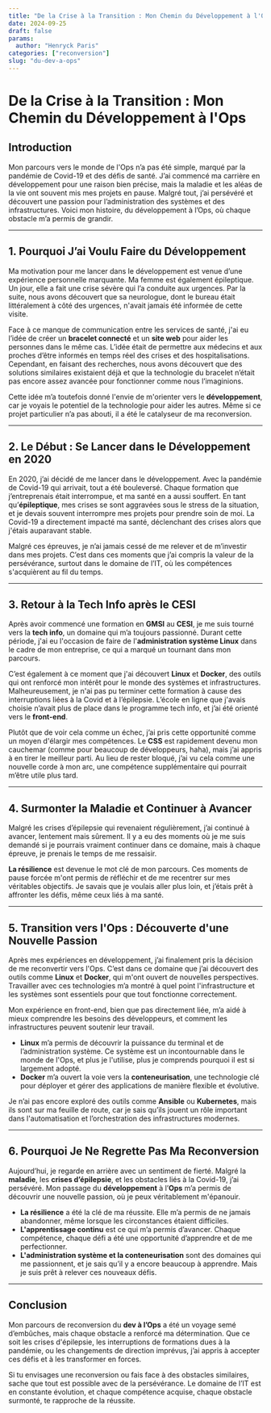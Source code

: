 ```yaml
---
title: "De la Crise à la Transition : Mon Chemin du Développement à l'Ops"
date: 2024-09-25
draft: false
params:
  author: "Henryck Paris"
categories: ["reconversion"]
slug: "du-dev-a-ops"
---
```


# De la Crise à la Transition : Mon Chemin du Développement à l'Ops

## Introduction

Mon parcours vers le monde de l'Ops n’a pas été simple, marqué par la pandémie de Covid-19 et des défis de santé. J’ai commencé ma carrière en développement pour une raison bien précise, mais la maladie et les aléas de la vie ont souvent mis mes projets en pause. Malgré tout, j’ai persévéré et découvert une passion pour l’administration des systèmes et des infrastructures. Voici mon histoire, du développement à l’Ops, où chaque obstacle m’a permis de grandir.

---

## 1. Pourquoi J’ai Voulu Faire du Développement

Ma motivation pour me lancer dans le développement est venue d’une expérience personnelle marquante. Ma femme est également épileptique. Un jour, elle a fait une crise sévère qui l’a conduite aux urgences. Par la suite, nous avons découvert que sa neurologue, dont le bureau était littéralement à côté des urgences, n'avait jamais été informée de cette visite.

Face à ce manque de communication entre les services de santé, j'ai eu l’idée de créer un **bracelet connecté** et un **site web** pour aider les personnes dans le même cas. L’idée était de permettre aux médecins et aux proches d’être informés en temps réel des crises et des hospitalisations. Cependant, en faisant des recherches, nous avons découvert que des solutions similaires existaient déjà et que la technologie du bracelet n’était pas encore assez avancée pour fonctionner comme nous l’imaginions.

Cette idée m’a toutefois donné l'envie de m'orienter vers le **développement**, car je voyais le potentiel de la technologie pour aider les autres. Même si ce projet particulier n’a pas abouti, il a été le catalyseur de ma reconversion.

---

## 2. Le Début : Se Lancer dans le Développement en 2020

En 2020, j’ai décidé de me lancer dans le développement. Avec la pandémie de Covid-19 qui arrivait, tout a été bouleversé. Chaque formation que j’entreprenais était interrompue, et ma santé en a aussi souffert. En tant qu’**épileptique**, mes crises se sont aggravées sous le stress de la situation, et je devais souvent interrompre mes projets pour prendre soin de moi. La Covid-19 a directement impacté ma santé, déclenchant des crises alors que j'étais auparavant stable.

Malgré ces épreuves, je n’ai jamais cessé de me relever et de m’investir dans mes projets. C’est dans ces moments que j’ai compris la valeur de la persévérance, surtout dans le domaine de l’IT, où les compétences s'acquièrent au fil du temps.

---

## 3. Retour à la Tech Info après le CESI

Après avoir commencé une formation en **GMSI** au **CESI**, je me suis tourné vers la **tech info**, un domaine qui m’a toujours passionné. Durant cette période, j'ai eu l'occasion de faire de l'**administration système Linux** dans le cadre de mon entreprise, ce qui a marqué un tournant dans mon parcours.

C’est également à ce moment que j'ai découvert **Linux** et **Docker**, des outils qui ont renforcé mon intérêt pour le monde des systèmes et infrastructures. Malheureusement, je n'ai pas pu terminer cette formation à cause des interruptions liées à la Covid et à l’épilepsie. L’école en ligne que j'avais choisie n’avait plus de place dans le programme tech info, et j’ai été orienté vers le **front-end**.

Plutôt que de voir cela comme un échec, j’ai pris cette opportunité comme un moyen d'élargir mes compétences. Le **CSS** est rapidement devenu mon cauchemar (comme pour beaucoup de développeurs, haha), mais j’ai appris à en tirer le meilleur parti. Au lieu de rester bloqué, j’ai vu cela comme une nouvelle corde à mon arc, une compétence supplémentaire qui pourrait m’être utile plus tard.

---

## 4. Surmonter la Maladie et Continuer à Avancer

Malgré les crises d’épilepsie qui revenaient régulièrement, j’ai continué à avancer, lentement mais sûrement. Il y a eu des moments où je me suis demandé si je pourrais vraiment continuer dans ce domaine, mais à chaque épreuve, je prenais le temps de me ressaisir.

**La résilience** est devenue le mot clé de mon parcours. Ces moments de pause forcée m'ont permis de réfléchir et de me recentrer sur mes véritables objectifs. Je savais que je voulais aller plus loin, et j’étais prêt à affronter les défis, même ceux liés à ma santé.

---

## 5. Transition vers l'Ops : Découverte d'une Nouvelle Passion

Après mes expériences en développement, j’ai finalement pris la décision de me reconvertir vers l'Ops. C’est dans ce domaine que j’ai découvert des outils comme **Linux** et **Docker**, qui m'ont ouvert de nouvelles perspectives. Travailler avec ces technologies m’a montré à quel point l'infrastructure et les systèmes sont essentiels pour que tout fonctionne correctement.

Mon expérience en front-end, bien que pas directement liée, m’a aidé à mieux comprendre les besoins des développeurs, et comment les infrastructures peuvent soutenir leur travail.

- **Linux** m’a permis de découvrir la puissance du terminal et de l’administration système. Ce système est un incontournable dans le monde de l'Ops, et plus je l'utilise, plus je comprends pourquoi il est si largement adopté.
- **Docker** m’a ouvert la voie vers la **conteneurisation**, une technologie clé pour déployer et gérer des applications de manière flexible et évolutive.

Je n’ai pas encore exploré des outils comme **Ansible** ou **Kubernetes**, mais ils sont sur ma feuille de route, car je sais qu’ils jouent un rôle important dans l'automatisation et l’orchestration des infrastructures modernes.

---

## 6. Pourquoi Je Ne Regrette Pas Ma Reconversion

Aujourd’hui, je regarde en arrière avec un sentiment de fierté. Malgré la **maladie**, les **crises d’épilepsie**, et les obstacles liés à la Covid-19, j’ai persévéré. Mon passage du **développement** à l’**Ops** m’a permis de découvrir une nouvelle passion, où je peux véritablement m'épanouir.

- **La résilience** a été la clé de ma réussite. Elle m’a permis de ne jamais abandonner, même lorsque les circonstances étaient difficiles.
- **L'apprentissage continu** est ce qui m’a permis d’avancer. Chaque compétence, chaque défi a été une opportunité d’apprendre et de me perfectionner.
- **L'administration système et la conteneurisation** sont des domaines qui me passionnent, et je sais qu’il y a encore beaucoup à apprendre. Mais je suis prêt à relever ces nouveaux défis.

---

## Conclusion

Mon parcours de reconversion du **dev à l’Ops** a été un voyage semé d’embûches, mais chaque obstacle a renforcé ma détermination. Que ce soit les crises d'épilepsie, les interruptions de formations dues à la pandémie, ou les changements de direction imprévus, j’ai appris à accepter ces défis et à les transformer en forces.

Si tu envisages une reconversion ou fais face à des obstacles similaires, sache que tout est possible avec de la persévérance. Le domaine de l’IT est en constante évolution, et chaque compétence acquise, chaque obstacle surmonté, te rapproche de la réussite.
